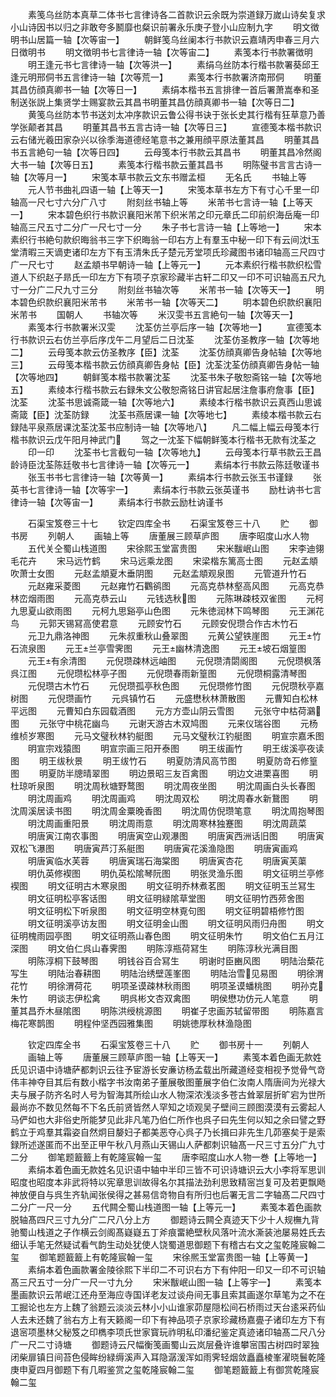 <!-- { "loadSidebar": true } -->
　　素笺乌丝防本真草二体书七言律诗各二首款识云余既为崇道録万嵗山诗矣复求小山诗因书以归之非敢夸多鬭靡也粲识前署永乐庚子登小山应制九字
　　明文徴明书山居篇一轴【次等宙一】
　　朝鲜笺乌丝阑本行书款识云嘉靖丙申春三月六日徴明书
　　明文徴明书七言律诗一轴【次等宙二】
　　素笺本行书款署徴明
　　明王逢元书七言律诗一轴【次等洪一】
　　素绢乌丝防本行楷书款署葵邱王逢元明邢侗书五言律诗一轴【次等荒一】
　　素笺本行书款署济南邢侗
　　明董其昌仿顔真卿书一轴【次等日一】
　　素绢本楷书五言排律一首后署萧嵩奉和圣制送张説上集贤学士赐宴款云其昌书明董其昌仿顔真卿书一轴【次等日二】
　　黄笺乌丝防本节书送刘太冲序款识云鲁公得书诀于张长史其行楷有狂草意乃善学张颠者其昌
　　明董其昌书五言古诗一轴【次等日三】
　　宣德笺本楷书款识云右储光羲田家杂兴以徐季海道德经笔意书之兼用顔平原法董其昌
　　明董其昌书五言絶句一轴【次等日四】
　　云母笺本行书款云其昌书
　　明董其昌冷然阁大书一轴【次等日五】
　　素笺本行楷书款云董其昌书
　　明陈璧书言言古诗一轴【次等月一】
　　宋笺本草书款云文东书赠孟桓
　　无名氏
　　书轴上等
　　元人节书曲礼四语一轴【上等天一】
　　宋笺本草书左方下有寸心千里一印轴高一尺七寸六分广八寸
　　附刻丝书轴上等
　　米芾书七言诗一轴【上等天一】
　　宋本碧色织行书款识襄阳米芾下织米芾之印元章氏二印前织海岳庵一印轴高三尺五寸二分广一尺七寸一分
　　朱子书七言诗一轴【上等地一】
　　宋本素织行书絶句款织晦翁书三字下织晦翁一印右方上有羣玉中秘一印下有云间沈玉堂清暇三天谪吏诸印左方下有玉清朱氏子楚元芳堂项氏珍藏图书诸印轴高三尺四寸广一尺七寸
　　赵孟頫书早朝诗一轴【上等元一】
　　元本素织行楷书款织松雪道人下织赵子昻氏一印左方下有项子京家珍藏半古轩二印又一印不可识轴高五尺九寸一分广二尺九寸三分
　　附刻丝书轴次等
　　米芾书一轴【次等天一】
　　明本碧色织款织襄阳米芾书
　　米芾书一轴【次等天二】
　　明本碧色织款织襄阳米芾书
　　国朝人
　　书轴次等
　　米汉雯书五言絶句一轴【次等天一】
　　素笺本行书款署米汉雯
　　沈荃仿兰亭后序一轴【次等地一】
　　宣德笺本行书款识云右仿兰亭后序戊午二月望后二日沈荃
　　沈荃仿圣教序一轴【次等地二】
　　云母笺本款云仿圣教序【臣】沈荃
　　沈荃仿顔真卿告身帖轴【次等地三】
　　云母笺本楷书款云仿顔真卿告身帖【臣】沈荃沈荃仿顔真卿告身帖一轴【次等地四】
　　朝鲜笺本楷书款署沈荃
　　沈荃书朱子敬恕斋铭一轴【次等地五】
　　素绫本行楷书款云右録朱文公敬恕斋铭日讲官起居注詹事府詹事【臣】沈荃
　　沈荃书思诚斋箴一轴【次等地六】
　　素绫本行楷书款识云真西山思诚斋箴【臣】沈荃防録
　　沈荃书燕居课一轴【次等地七】
　　素绫本楷书款云右録陆平泉燕居课沈荃沈荃书应制诗一轴【次等地八】
　　凡二幅上幅云母笺本行楷书款识云戊午阳月神武门
　　驾之一沈荃下幅朝鲜笺本行楷书无款有沈荃之
　　印一印
　　沈荃书七言截句一轴【次等地九】
　　云母笺本行草书款云王昌龄诗臣沈荃陈廷敬书七言律诗一轴【次等元一】
　　素绢本行书款云陈廷敬谨书
　　张玉书书七言律诗一轴【次等黄一】
　　素绢本行书款云张玉书谨録
　　张英书七言律诗一轴【次等宇一】
　　素绢本行书款云张英谨书
　　励杜讷书七言律诗一轴【次等宙一】
　　素绢本行书款云励杜讷谨书










　　石渠宝笈卷三十七
　　钦定四库全书
　　石渠宝笈卷三十八
　　贮
　　御书房
　　列朝人
　　画轴上等
　　唐董展三顾草庐图
　　唐李昭度山水人物
　　五代关仝蜀山栈道图
　　宋徐熙玉堂富贵图
　　宋米黻岷山图
　　宋李迪翎毛花卉
　　宋马远竹鹤
　　宋马远乘龙图
　　宋梁楷东篱高士图
　　元赵孟頫吹萧士女图
　　元赵孟頫夏木垂阴图
　　元赵孟頫观泉图
　　元管道升竹石
　　元赵雍采菱图
　　元赵雍竹石鸜鹆图
　　元高克恭林壑高风图
　　元高克恭林峦烟雨图
　　元高克恭云山
　　元钱选秋图
　　元陈琳疎枝双雀图
　　元柯九思夏山欲雨图
　　元柯九思谿亭山色图
　　元朱徳润林下鸣琴图
　　元王渊花鸟
　　元郭天锡冩高使君意
　　元顾安竹石
　　元顾安倪瓒合作古木竹石
　　元卫九鼎洛神图
　　元朱叔重秋山叠翠图
　　元黄公望铁崖图
　　元王竹石流泉图
　　元王兰亭雪霁图
　　元王幽林清逸图
　　元王坡石烟篁图
　　元王有余清图
　　元倪瓒疎林远岫图
　　元倪瓒清閟阁图
　　元倪瓒枫落呉江图
　　元倪瓒松林亭子图
　　元倪瓒春雨新篁图
　　元倪瓒桐露清琴图
　　元倪瓒古木竹石
　　元倪瓒孤亭秋色图
　　元倪瓒修竹图
　　元倪瓒秋亭嘉树图
　　元倪瓒画竹
　　元呉镇竹石
　　元盛懋秋林萧散图
　　元曹知白松林平远图
　　元曹知白东园载酒图
　　元方方壶山阴云雪图
　　元张守中枯荷鸂图
　　元张守中桃花幽鸟
　　元谢天游古木双鸠图
　　元来仪瑞谷图
　　元杨维桢岁寒图
　　元马文璧秋林钓艇图
　　元马文璧秋江钓艇图
　　明宣宗嘉禾图
　　明宣宗戏猿图
　　明宣宗画三阳开泰图
　　明王绂画竹
　　明王绂溪亭夜读图
　　明王绂秋景
　　明王绂竹石
　　明夏防清风高节图
　　明夏防竒石修篁图
　　明夏防半牕晴翠图
　　明边景昭三友百禽图
　　明边文进栗喜图
　　明杜琼听泉图
　　明沈周秋塘野鹜图
　　明沈周夜坐图
　　明沈周画白头长春图
　　明沈周画鸡
　　明沈周画鸡
　　明沈周双松
　　明沈周春水新鵞图
　　明沈周溪居读书图
　　明沈周金粟晚香图
　　明沈周仿倪瓒笔意
　　明沈周抱琴图
　　明沈周画重阳景
　　明沈周雨意
　　明沈周寒林独蹇图
　　明沈周蔬菜
　　明唐寅江南农事图
　　明唐寅空山观瀑图
　　明唐寅西洲话旧图
　　明唐寅双松飞瀑图
　　明唐寅芦汀系艇图
　　明唐寅花溪渔隐图
　　明唐寅画鸡
　　明唐寅临水芙蓉
　　明唐寅瑞石海棠图
　　明唐寅杏花
　　明唐寅芙蕖
　　明仇英修褉图
　　明仇英松隂琴阮图
　　明张灵渔乐图
　　明文征明兰亭修褉图
　　明文征明古木寒泉图
　　明文征明乔林煮茗图
　　明文征明玉兰冩生
　　明文征明松亭客话图
　　明文征明緑隂草堂图
　　明文征明竹西茒舍图
　　明文征明松下听泉图
　　明文征明空林覔句图
　　明文征明碧梧修竹图
　　明文征明溪亭访友图
　　明文征明金山图
　　明文征明风雨归舟图
　　明文征明槐雨园亭图
　　明文征明燕山春色图
　　明文征明朱竹
　　明文伯仁五月江深图
　　明文伯仁呉山春霁图
　　明陈淳瓶荷冩生
　　明陈淳秋光满目图
　　明陈淳桐下鼓琴图
　　明钱谷百合冩生
　　明谢时臣豳风图
　　明陆治蔾花写生
　　明陆治春耕图
　　明陆治绣壁莲峯图
　　明陆治雪见易图
　　明徐渭花竹
　　明徐渭荷花
　　明项圣谟疎林秋雨图
　　明项圣谟蟠桃图
　　明孙克朱竹
　　明谈志伊松禽
　　明呉彬文杏双禽图
　　明侯懋功仿元人笔意
　　明董其昌乔木昼隂图
　　明陈洪绶桃源图
　　明崔子忠画苏轼留带图
　　明陈嘉言梅花寒鹊图
　　明程仲坚西园雅集图
　　明姚徳厚秋林渔隐图













　　钦定四库全书
　　石渠宝笈卷三十八
　　贮
　　御书房十一
　　列朝人
　　画轴上等
　　唐董展三顾草庐图一轴【上等天一】
　　素笺本着色画无款姓氏见识语中诗塘萨都刺识云往予宦游长安亷访杨孟载出所藏道经变相视予觉骨气竒伟丰神夺目其后有数小楷字书汝南弟子董展敬图董展字伯仁汝南人隋唐间为光禄大夫与展子防齐名时人号为智海其所绘山水人物深浓浅淡多苍古耸翠层折旷宕为世所最尚亦不数见然每不下名氏前贤皆然人罕知之顷观吴子壁间三顾图漠漠有云雾起人马俨如也大非俗史所能梦见此非凡笔乃伯仁所作也呉子曰先生何以知之余曰譬之野鹤立于鸡羣其霜姿自然炯目嫠妇子都美恶夺心呉子乃长揖曰非先生几茆塞矣于是索録所述遂匿而不出至正甲午秋八月燕山天锡山人萨都刺识轴髙一尺三寸五分广九寸二分
　　御笔题籖籖上有乾隆宸翰一玺
　　唐李昭度山水人物一巻【上等地一】
　　素绢本着色画无款姓名见识语中轴中半印三皆不可识诗塘识云大小李将军思训昭度也昭度本非武将特以宪章思训故得名尔其描法劲利思致精宻岂复可及若更飘飏神放便自与呉生齐轨闻张侯得之甚易信竒物自有所归也后署无言二字轴髙二尺四寸二分广一尺一分
　　五代闗仝蜀山栈道图一轴【上等元一】
　　素笺本着色画款脱轴髙四尺三寸九分广二尺八分上方
　　御题诗云闗仝真迹天下少十人规橅九背驰蜀山栈道之子作横云剑阁髙嶷嶷五丁斧痕畱絶壁秋风落叶流水澌装池屡易姓氏去细认手笔无然疑试看气韵生动处犹使人饶蜀道思御题下有稽古右文之玺乾隆宸翰二玺
　　御笔题籖籖上有乾隆宸翰一玺
　　宋徐熈玉堂富贵图一轴【上等黄一】
　　素绢本着色画款署金陵徐熙下半印二不可识右方下有仲阳一印又一印不可识轴髙三尺五寸一分广一尺一寸九分
　　宋米黻岷山图一轴【上等宇一】
　　素笺本墨画款识云芾岷江还舟至海应寺国详老友过谈舟间无事且索其画遂尔草笔为之不在工掘论也左方上魏了翁题云淡淡云林小小山谁家茆屋隠松间石桥雨过天台逺采药仙人去未还魏了翁右方上有天籁阁一印下有神品项子京家珍藏杨嘉亹子诸印左方下有退宻项墨林父秘笈之印檇李项氏世家寳玩祚明私印潘纪鉴定真迹诸印轴髙二尺八分广一尺二寸诗塘
　　御题诗云尺幅衡笺画蜀山云岚层叠许谁攀宻围古树四时翠独闭柴扉镇日间苔色侵眸纷緑缛溪声入耳隐潺湲浑如雨霁轻烟敛矗矗棱峯濯晓鬟乾隆庚申夏四月御题下有几暇鉴赏之玺乾隆宸翰二玺
　　御笔题籖籖上有御赏乾隆宸翰二玺
